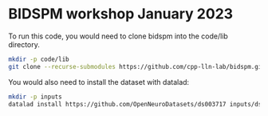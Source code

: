 # BIDSPM workshop January 2023

To run this code, you would need to clone bidspm
into the code/lib directory.

```bash
mkdir -p code/lib
git clone --recurse-submodules https://github.com/cpp-lln-lab/bidspm.git code/lib/bidspm
```

You would also need to install the dataset with datalad:

```bash
mkdir -p inputs
datalad install https://github.com/OpenNeuroDatasets/ds003717 inputs/ds003717
```
